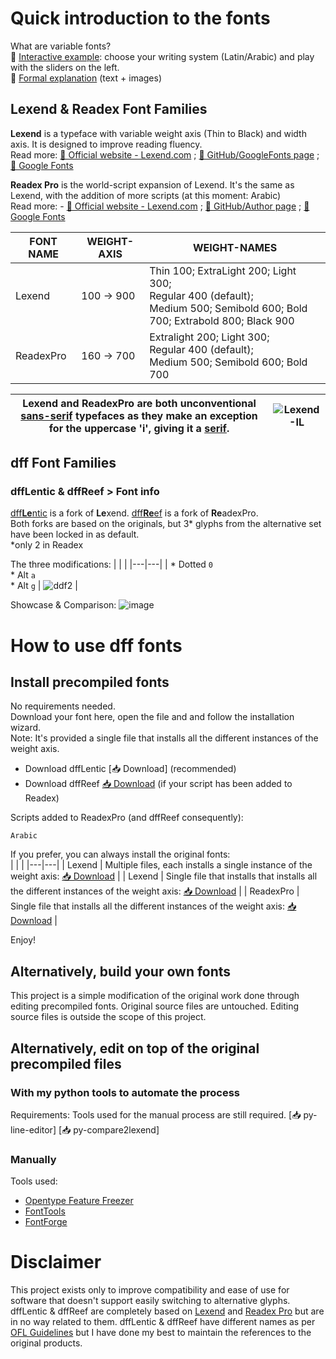 # Quick introduction to the fonts
What are variable fonts? <br>
     🔗 [Interactive example](https://fonts.google.com/specimen/Readex+Pro/tester): choose your writing system (Latin/Arabic) and play with the sliders on the left.<br>
     🔗 [Formal explanation](https://fonts.google.com/knowledge/introducing_type/introducing_variable_fonts) (text + images)

## Lexend & Readex Font Families
**Lexend** is a typeface with variable weight axis (Thin to Black) and width axis. It is designed to improve reading fluency. <br>
Read more: [🔗 Official website - Lexend.com](https://www.lexend.com/) ; [🔗 GitHub/GoogleFonts page](https://github.com/googlefonts/lexend) ; [🔗 Google Fonts](https://fonts.google.com/specimen/Lexend)

**Readex Pro** is the world-script expansion of Lexend. It's the same as Lexend, with the addition of more scripts (at this moment: Arabic) <br>
Read more: - [🔗 Official website - Lexend.com](https://www.lexend.com/) ; [🔗 GitHub/Author page](https://github.com/ThomasJockin/readexpro) ; [🔗 Google Fonts](https://fonts.google.com/specimen/Readex+Pro)

| FONT NAME | WEIGHT-AXIS | WEIGHT-NAMES | 
|---|---|---|
| Lexend | 100 → 900 | Thin 100; ExtraLight 200; Light 300; <br>Regular 400 (default);<br>Medium 500; Semibold 600; Bold 700; Extrabold 800; Black 900 |
| ReadexPro | 160 → 700 | Extralight 200; Light 300; <br>Regular 400 (default); <br>Medium 500; Semibold 600; Bold 700 |

| Lexend and ReadexPro are both unconventional [sans-serif](https://en.wikipedia.org/wiki/Sans-serif) typefaces as they make an exception for the uppercase 'i', giving it a [serif](https://en.wikipedia.org/wiki/Serif). | ![Lexend-IL](https://github.com/user-attachments/assets/be949aeb-5d45-4b8a-9423-7dc827bbf81c) |
|---|---|

## dff Font Families
### dffLentic & dffReef > Font info
[dff**Le**ntic](https://github.com/horseDeveloper/dffLentic) is a fork of **Le**xend. [dff**Re**ef](https://github.com/horseDeveloper/dffReef) is a fork of **Re**adexPro. <br>
Both forks are based on the originals, but 3* glyphs from the alternative set have been locked in as default. <br>
*only 2 in Readex

The three modifications:
| | |
|---|---|
| * Dotted `0`<br>* Alt `a`<br>* Alt `g` | ![ddf2](https://github.com/user-attachments/assets/b4fe606e-76aa-456e-b573-5213b404655e) |

Showcase & Comparison:
![image](https://github.com/user-attachments/assets/93469e57-6b52-48c1-b37d-6f965c9b9ae5)


# How to use dff fonts
## Install precompiled fonts
No requirements needed. <br>
Download your font here, open the file and and follow the installation wizard. <br>
Note: It's provided a single file that installs all the different instances of the weight axis.
  * Download dffLentic [📥 Download] (recommended) <br>
  * Download dffReef [📥 Download](https://github.com/horseDeveloper/DffReef/tree/master/dffFonts) (if your script has been added to Readex)

Scripts added to ReadexPro (and dffReef consequently): 
```
Arabic
```

If you prefer, you can always install the original fonts:<br>
| | |
|---|---|
| Lexend | Multiple files, each installs a single instance of the weight axis: [📥 Download](https://github.com/googlefonts/lexend/tree/main/fonts) |
| Lexend | Single file that installs that installs all the different instances of the weight axis: [📥 Download](https://github.com/googlefonts/lexend/tree/main/fonts/lexend/variable) |
| ReadexPro | Single file that installs all the different instances of the weight axis: [📥 Download](https://github.com/ThomasJockin/readexpro/tree/master/fonts/variable) |

Enjoy!

## Alternatively, build your own fonts
This project is a simple modification of the original work done through editing precompiled fonts. Original source files are untouched. Editing source files is outside the scope of this project.

## Alternatively, edit on top of the original precompiled files
### With my python tools to automate the process
Requirements: Tools used for the manual process are still required.
[📥 py-line-editor]
[📥 py-compare2lexend]

### Manually
Tools used:
* [Opentype Feature Freezer](https://github.com/twardoch/fonttools-opentype-feature-freezer)
* [FontTools](https://github.com/fonttools/fonttools)
* [FontForge](https://github.com/fontforge/fontforge)


# Disclaimer
This project exists only to improve compatibility and ease of use for software that doesn't support easily switching to alternative glyphs. dffLentic & dffReef are completely based on [Lexend](https://www.lexend.com/) and [Readex Pro](https://github.com/ThomasJockin/readexpro) but are in no way related to them. dffLentic & dffReef have different names as per [OFL Guidelines](https://openfontlicense.org/how-to-modify-ofl-fonts/) but I have done my best to maintain the references to the original products.
